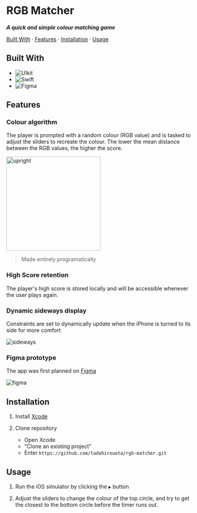 # RGB Matcher
***A quick and simple colour matching game***

[Built With](#built-with) · [Features](#features) · [Installation](#installation) · [Usage](#usage)

## Built With

- ![UIkit](https://img.shields.io/badge/uikit-2581d0?style=for-the-badge&logo=uikit&logoColor=white)
- ![Swift](https://img.shields.io/badge/swift-F54A2A?style=for-the-badge&logo=swift&logoColor=white)
- ![Figma](https://img.shields.io/badge/figma-%23F24E1E.svg?style=for-the-badge&logo=figma&logoColor=white)

## Features

### Colour algorithm
The player is prompted with a random colour (RGB value) and is tasked to adjust the sliders to recreate the colour. The lower the mean distance between the RGB values, the higher the score.

<img src="https://github.com/tadahiroueta/rgb-matcher/blob/main/samples/upright.gif" alt="upright" width="248rem" />

> Made entirely programatically

### High Score retention
The player's high score is stored locally and will be accessible whenever the user plays again.

### Dynamic sideways display
Constraints are set to dynamically update when the iPhone is turned to its side for more comfort

![sideways](https://github.com/tadahiroueta/rgb-matcher/blob/main/samples/sideways.gif)

### Figma prototype
The app was first planned on [Figma](https://www.figma.com/design/F8Sw9hue24SfOALI4S9ZAw/rbg-matcher?node-id=5-148&t=AvIXuaNoBwBrb7Cn-1)

![figma](https://github.com/tadahiroueta/rgb-matcher/blob/main/samples/figma.png)

## Installation

1. Install [Xcode](https://developer.apple.com/xcode/)

2. Clone repository
    - Open Xcode
    - "Clone an existing project"
    - Enter ```https://github.com/tadahiroueta/rgb-matcher.git```

## Usage

1. Run the iOS simulator by clicking the ```▶``` button

2. Adjust the sliders to change the colour of the top circle, and try to get the closest to the bottom circle before the timer runs out. 
